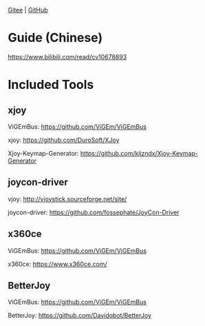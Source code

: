 [Gitee](https://gitee.com/kljzndx/joycon-tools-package) | [GitHub](https://github.com/kljzndx/joycon-tools-package)

# Guide (Chinese)

https://www.bilibili.com/read/cv10678893

# Included Tools

## xjoy

ViGEmBus: https://github.com/ViGEm/ViGEmBus

xjoy: https://github.com/DuroSoft/XJoy

Xjoy-Keymap-Generator: https://github.com/kljzndx/Xjoy-Keymap-Generator

## joycon-driver

vjoy: http://vjoystick.sourceforge.net/site/

joycon-driver: https://github.com/fossephate/JoyCon-Driver

## x360ce

ViGEmBus: https://github.com/ViGEm/ViGEmBus

x360ce: https://www.x360ce.com/

## BetterJoy

ViGEmBus: https://github.com/ViGEm/ViGEmBus

BetterJoy: https://github.com/Davidobot/BetterJoy